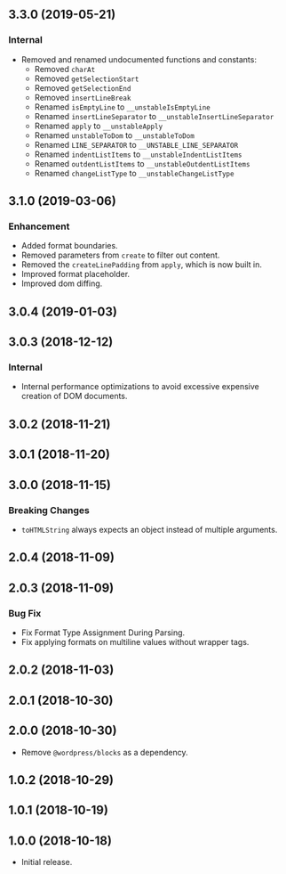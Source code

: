 ## 3.3.0 (2019-05-21)

### Internal

- Removed and renamed undocumented functions and constants:
  * Removed `charAt`
  * Removed `getSelectionStart`
  * Removed `getSelectionEnd`
  * Removed `insertLineBreak`
  * Renamed `isEmptyLine` to `__unstableIsEmptyLine`
  * Renamed `insertLineSeparator` to `__unstableInsertLineSeparator`
  * Renamed `apply` to `__unstableApply`
  * Renamed `unstableToDom` to `__unstableToDom`
  * Renamed `LINE_SEPARATOR` to `__UNSTABLE_LINE_SEPARATOR`
  * Renamed `indentListItems` to `__unstableIndentListItems`
  * Renamed `outdentListItems` to `__unstableOutdentListItems`
  * Renamed `changeListType` to `__unstableChangeListType`

## 3.1.0 (2019-03-06)

### Enhancement

- Added format boundaries.
- Removed parameters from `create` to filter out content.
- Removed the `createLinePadding` from `apply`, which is now built in.
- Improved format placeholder.
- Improved dom diffing.

## 3.0.4 (2019-01-03)

## 3.0.3 (2018-12-12)

### Internal

- Internal performance optimizations to avoid excessive expensive creation of DOM documents.

## 3.0.2 (2018-11-21)

## 3.0.1 (2018-11-20)

## 3.0.0 (2018-11-15)

### Breaking Changes

- `toHTMLString` always expects an object instead of multiple arguments.

## 2.0.4 (2018-11-09)

## 2.0.3 (2018-11-09)

### Bug Fix

- Fix Format Type Assignment During Parsing.
- Fix applying formats on multiline values without wrapper tags.

## 2.0.2 (2018-11-03)

## 2.0.1 (2018-10-30)

## 2.0.0 (2018-10-30)

- Remove `@wordpress/blocks` as a dependency.

## 1.0.2 (2018-10-29)

## 1.0.1 (2018-10-19)

## 1.0.0 (2018-10-18)

- Initial release.
